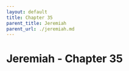 ```yaml
---
layout: default
title: Chapter 35
parent_title: Jeremiah
parent_url: ./jeremiah.md
---
```


# Jeremiah - Chapter 35
